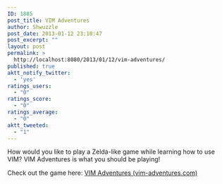 ```yaml
---
ID: 1885
post_title: VIM Adventures
author: Shwuzzle
post_date: 2013-01-12 23:10:47
post_excerpt: ""
layout: post
permalink: >
  http://localhost:8080/2013/01/12/vim-adventures/
published: true
aktt_notify_twitter:
  - 'yes'
ratings_users:
  - "0"
ratings_score:
  - "0"
ratings_average:
  - "0"
aktt_tweeted:
  - "1"
---
```

How would you like to play a Zelda-like game while learning how to use VIM? VIM Adventures is what you should be playing!

Check out the game here: <a href="http://vim-adventures.com/">VIM Adventures (vim-adventures.com)</a>

&nbsp;